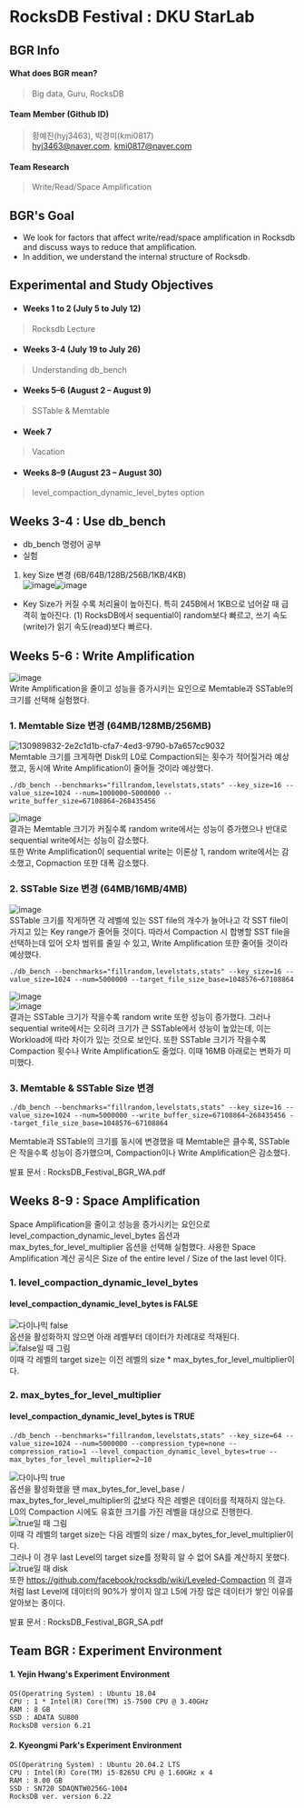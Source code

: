 # RocksDB Festival : DKU StarLab



## BGR Info
#### What does BGR mean?
> Big data, Guru, RocksDB

#### Team Member (Github ID)
> 황예진(hyj3463), 박경미(kmi0817)  
> hyj3463@naver.com, kmi0817@naver.com
#### Team Research
> Write/Read/Space Amplification




## BGR's Goal
- We look for factors that affect write/read/space amplification in Rocksdb and discuss ways to reduce that amplification.
- In addition, we understand the internal structure of Rocksdb.




## Experimental and Study Objectives
- #### Weeks 1 to 2 (July 5 to July 12)  
> Rocksdb Lecture  
- #### Weeks 3-4 (July 19 to July 26)  
> Understanding db_bench  
- #### Weeks 5–6 (August 2 – August 9)  
> SSTable & Memtable  
- #### Week 7  
> Vacation  
- #### Weeks 8–9 (August 23 – August 30)  
> level_compaction_dynamic_level_bytes option  




## Weeks 3-4 : Use db_bench
- db_bench 명령어 공부
- 실험
1. key Size 변경 (6B/64B/128B/256B/1KB/4KB)  
![image](https://user-images.githubusercontent.com/58660316/130969108-c07edc1e-7e5d-44b1-922f-93100471bbed.png)![image](https://user-images.githubusercontent.com/58660316/130969115-4b2cfb1c-8bb3-4f55-b6c8-a4303e3c9c37.png)
- Key Size가 커질 수록 처리율이 높아진다. 특히 245B에서 1KB으로 넘어갈 때 급격히 높아진다.
(1) RocksDB에서 sequential이 random보다 빠르고, 쓰기 속도(write)가 읽기 속도(read)보다 빠르다. 



## Weeks 5-6 : Write Amplification
![image](https://user-images.githubusercontent.com/58660316/130989774-ac89e27e-bd35-40bb-8bc1-49d066fbe952.png)  
Write Amplification을 줄이고 성능을 증가시키는 요인으로 Memtable과 SSTable의 크기를 선택해 실험했다.  
### 1. Memtable Size 변경 (64MB/128MB/256MB)  
![130989832-2e2c1d1b-cfa7-4ed3-9790-b7a657cc9032](https://user-images.githubusercontent.com/58660316/130991308-688f21e5-814a-4194-9f89-194932ff80cc.png)   
Memtable 크기를 크게하면 Disk의 L0로 Compaction되는 횟수가 적어질거라 예상했고, 동시에 Write Amplification이 줄어들 것이라 예상했다.
```
./db_bench --benchmarks="fillrandom,levelstats,stats" --key_size=16 --value_size=1024 --num=1000000~5000000 --write_buffer_size=67108864~268435456
```
![image](https://user-images.githubusercontent.com/58660316/130990220-f9f0a9ce-c3d2-4497-a8d0-ebb80032c6b4.png)  
결과는 Memtable 크기가 커질수록 random write에서는 성능이 증가했으나 반대로 sequential write에서는 성능이 감소했다.  
또한 Write Amplification이 sequential write는 이론상 1, random write에서는 감소했고, Copmaction 또한 대폭 감소했다.

### 2. SSTable Size 변경 (64MB/16MB/4MB)  
![image](https://user-images.githubusercontent.com/58660316/130989869-06591dee-5408-47f0-a54e-9ee854a840bf.png)  
SSTable 크기를 작게하면 각 레벨에 있는 SST file의 개수가 늘어나고 각 SST file이 가지고 있는 Key range가 줄어들 것이다. 따라서 Compaction 시 합병할 SST file을 선택하는데 있어 오차 범위를 줄일 수 있고, Write Amplification 또한 줄어들 것이라 예상했다.  
```
./db_bench --benchmarks="fillrandom,levelstats,stats" --key_size=16 --value_size=1024 --num=5000000 --target_file_size_base=1048576~67108864
```
![image](https://user-images.githubusercontent.com/58660316/130990416-7057950a-7c51-4453-9427-d92cc035f80b.png)  
![image](https://user-images.githubusercontent.com/58660316/130990421-7c53be06-1a83-4e39-90b0-c4db32eb35f7.png)  
결과는 SSTable 크기가 작을수록 random write 또한 성능이 증가했다. 그러나 sequential write에서는 오히려 크기가 큰 SSTable에서 성능이 높았는데, 이는 Workload에 따라 차이가 있는 것으로 보인다.
또한 SSTable 크기가 작을수록 Compaction 횟수나 Write Amplification도 줄었다. 이때 16MB 아래로는 변화가 미미했다.  

### 3. Memtable & SSTable Size 변경  
```
./db_bench --benchmarks="fillrandom,levelstats,stats" --key_size=16 --value_size=1024 --num=5000000 --write_buffer_size=67108864~268435456 --target_file_size_base=1048576~67108864
```
Memtable과 SSTable의 크기를 동시에 변경했을 때 Memtable은 클수록, SSTable은 작을수록 성능이 증가했으며, Compaction이나 Write Amplification은 감소했다. 

발표 문서 : RocksDB_Festival_BGR_WA.pdf




## Weeks 8-9 : Space Amplification
Space Amplification을 줄이고 성능을 증가시키는 요인으로 level_compaction_dynamic_level_bytes 옵션과 max_bytes_for_level_multiplier 옵션을 선택해 실험했다.
사용한 Space Amplification 계산 공식은 Size of the entire level / Size of the last level 이다.

### 1. level_compaction_dynamic_level_bytes
#### level_compaction_dynamic_level_bytes is FALSE  
![다이나믹 false](https://user-images.githubusercontent.com/58660316/130994069-dfdedc5f-b1be-40c2-9479-8e0e9de44691.JPG)  
옵션을 활성화하지 않으면 아래 레벨부터 데이터가 차례대로 적재된다.  
![false일 때 그림](https://user-images.githubusercontent.com/58660316/130992396-dbced256-499a-46da-8947-bf4d3cd21039.JPG)  
이때 각 레벨의 target size는 이전 레벨의 size * max_bytes_for_level_multiplier이다.


### 2. max_bytes_for_level_multiplier  
#### level_compaction_dynamic_level_bytes is TRUE  
```
./db_bench --benchmarks="fillrandom,levelstats,stats" --key_size=64 --value_size=1024 --num=5000000 --compression_type=none --compression_ratio=1 --level_compaction_dynamic_level_bytes=true --max_bytes_for_level_multiplier=2~10
```
![다이나믹 true](https://user-images.githubusercontent.com/58660316/130991880-7f1d3a3d-d996-4130-bcd7-d98223ddf8c8.JPG)  
옵션을 활성화했을 땐 max_bytes_for_level_base / max_bytes_for_level_multiplier의 값보다 작은 레벨은 데이터를 적재하지 않는다. L0의 Compaction 시에도 유효한 크기를 가진 레벨을 대상으로 진행한다.  
![true일 때 그림](https://user-images.githubusercontent.com/58660316/130992872-a857e61f-1f9e-4ce7-a07d-251fdf2e54c8.JPG)  
이때 각 레벨의 target size는 다음 레벨의 size / max_bytes_for_level_multiplier이다.  
그러나 이 경우 last Level의 target size를 정확히 알 수 없어 SA를 계산하지 못했다.  
![true일 때 disk](https://user-images.githubusercontent.com/58660316/130993707-0aa09b9a-94b8-454f-bd3c-051b677fb0b6.JPG)  
또한 https://github.com/facebook/rocksdb/wiki/Leveled-Compaction 의 결과처럼 last Level에 데이터의 90%가 쌓이지 않고 L5에 가장 많은 데이터가 쌓인 이유를 알아보는 중이다.


발표 문서 : RocksDB_Festival_BGR_SA.pdf







## Team BGR : Experiment Environment

#### 1. Yejin Hwang's Experiment Environment
```
OS(Operatring System) : Ubuntu 18.04
CPU : 1 * Intel(R) Core(TM) i5-7500 CPU @ 3.40GHz
RAM : 8 GB
SSD : ADATA SU800
RocksDB version 6.21
```

#### 2. Kyeongmi Park's Experiment Environment
```
OS(Operatring System) : Ubuntu 20.04.2 LTS
CPU : Intel(R) Core(TM) i5-8265U CPU @ 1.60GHz x 4
RAM : 8.00 GB
SSD : SN720 SDAQNTW0256G-1004
RocksDB ver. version 6.22
```
